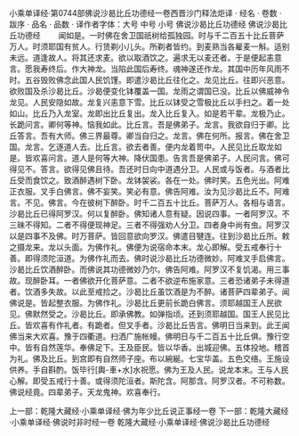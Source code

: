 小乘单译经·第0744部佛说沙曷比丘功德经一卷西晋沙门释法炬译
· 经名 · 卷数 · 跋序
· 品名 · 品数 · 译作者字体：大号 中号 小号
佛说沙曷比丘功德经
佛说沙曷比丘功德经
　　闻如是。一时佛在舍卫国祇树给孤独园。时与千二百五十比丘菩萨万人。时须耶国有贫人。行赁剃小儿头。所剃者皆约。到麦熟当各雇麦一斛。适别未远。道逢故人。将其还求麦。欲以取酒饮之。遍求无以麦还者。于是便起恚意言。愿我寿终后。作大神龙。当陷此国后寿终。魂神遂还作龙。其国中历年风雨不时。五谷毁败佛念此国人民饥馑。即遣沙曷比丘往化之。龙见比丘。往即兴恶意。欲败国及杀沙曷比丘。沙曷便变化钵覆盖一国。龙雨之谓国已没。比丘以佛威神令龙见。人民安隐如故。龙复兴恚意下雪。比丘以钵受之雪极比丘以手扫之。着一处如山。比丘乃入龙室。龙即出比丘复出。龙入比丘复入。如是若干辈。龙极乃止。长跪问言。卿何等神。恼我如此。比丘言。吾是佛弟子。龙言。我欲自归于卿。比丘答言。吾有大师。佛三界最尊。卿当自归之。龙言。佛在何所。报言。佛在舍卫国。龙言。乞逐道人去。比丘言。欲去者善。便内龙着笥中。人民见比丘取龙如是。皆欢喜问言。道人是何等大神。降伏国患。告言吾是佛弟子。人民问言。佛可得见不。答言。欲得见佛且待。吾还时日向中道遇分卫。人民或与饭者。与酒者比丘受而食饮之。致酒醉遇树下卧。龙钵袈裟。各在一处。佛时笑。五色光出。阿难正衣服。叉手白佛言。佛不妄笑。笑必有意。佛告阿难。汝为见沙曷比丘不。阿难言。不见。佛言。今在彼树下醉卧。时千二百五十比丘。菩萨万人。各相与语言。沙曷比丘已得阿罗汉。何以复醉卧。佛知诸人意有疑。因说四事。一者阿罗汉。不三昧不得知。二者不得便现神足。三者不得强劝人分卫。四者身中尚有虫。阿罗汉以是四事不及佛。时万菩萨。皆回意欲向罗汉。佛遣目犍连。往到沙曷比丘所。敕之摄龙来。龙以头面。为佛作礼。佛便为说宿命本末。龙心即解。受五戒奉行十善。即得须陀洹道。为佛作礼而去。佛时说沙曷比丘功德微妙。阿难叉手启佛言。沙曷比丘饮酒醉卧。而佛说其功德微妙乃尔。佛告阿难。阿罗汉不复饥渴。用三事故。现醉卧耳。一者佛欲开化菩萨意。二者不欲逆布施家意。三者恐诸弟子未得道者。饮酒多失故。以此至戒捡之。沙曷比丘虽饮酒是为不醉。诸菩萨四辈弟子。闻佛说是。皆起整衣服。为佛作礼。沙曷比丘更前长跪白佛言。须耶越国王人民欲见。佛默然受之。沙曷比丘。即承佛教。如弹指顷。还到须耶越国。国王人民见比丘。皆欢喜有作礼者。有跪者。但叉手者。沙曷比丘告言。佛明日当来到。此王闻佛当来大欢喜。豫于四衢道。扫洒广施帐幔。佛明日与千二百五十比丘俱。豫行空中。皆有自然莲华。奉佛足下。王及臣民。皆以华香。出城迎佛。五体投地。稽首为礼。佛及比丘。到宫即有自然师子座。布以綩綖。七宝华盖。五色交络。王施设供养。手自斟酌。饭毕行[輿-車+水]水祝愿。佛为王及人民。说龙本末。王与人民心解。即受五戒行十善。或得须陀洹者。斯陀含。阿那含。阿罗汉者。不可称数。佛说经竟。四辈弟子。天龙鬼神。欢喜奉行。

上一部：乾隆大藏经·小乘单译经·佛为年少比丘说正事经一卷
下一部：乾隆大藏经·小乘单译经·佛说时非时经一卷
乾隆大藏经·小乘单译经·佛说沙曷比丘功德经